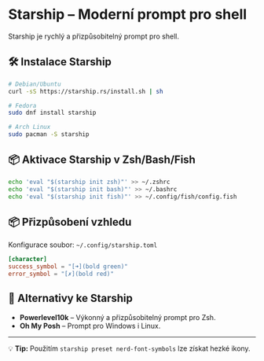 # Starship – Moderní prompt pro shell

Starship je rychlý a přizpůsobitelný prompt pro shell.

## 🛠 Instalace Starship
```bash
# Debian/Ubuntu
curl -sS https://starship.rs/install.sh | sh

# Fedora
sudo dnf install starship

# Arch Linux
sudo pacman -S starship
```

## 📦 Aktivace Starship v Zsh/Bash/Fish
```bash
echo 'eval "$(starship init zsh)"' >> ~/.zshrc
echo 'eval "$(starship init bash)"' >> ~/.bashrc
echo 'eval "$(starship init fish)"' >> ~/.config/fish/config.fish
```

## 📦 Přizpůsobení vzhledu
Konfigurace soubor: `~/.config/starship.toml`
```toml
[character]
success_symbol = "[➜](bold green)"
error_symbol = "[✗](bold red)"
```

## 🔄 Alternativy ke Starship
- **Powerlevel10k** – Výkonný a přizpůsobitelný prompt pro Zsh.
- **Oh My Posh** – Prompt pro Windows i Linux.

---
💡 **Tip:** Použitím `starship preset nerd-font-symbols` lze získat hezké ikony.
